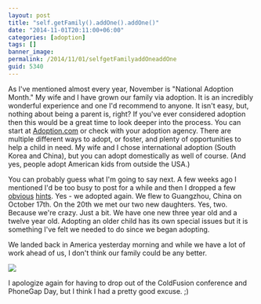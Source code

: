```yaml
---
layout: post
title: "self.getFamily().addOne().addOne()"
date: "2014-11-01T20:11:00+06:00"
categories: [adoption]
tags: []
banner_image: 
permalink: /2014/11/01/selfgetFamilyaddOneaddOne
guid: 5340
---
```


<p>
As I've mentioned almost every year, November is "National Adoption Month." My wife and I have grown our family via adoption. It is an incredibly wonderful experience and one I'd recommend to anyone. It isn't easy, but, nothing about being a parent is, right? If you've ever considered adoption then this would be a great time to look deeper into the process. You can start at <a href="http://www.adoption.com">Adoption.com</a> or check with your adoption agency. There are multiple different ways to adopt, or foster, and plenty of opportunities to help a child in need. My wife and I chose international adoption (South Korea and China), but you can adopt domestically as well of course. (And yes, people adopt American kids from outside the USA.) 
</p>
<!--more-->
<p>
You can probably guess what I'm going to say next. A few weeks ago I mentioned I'd be too busy to post for a while and then I dropped a few <a href="http://www.raymondcamden.com/2014/10/23/Yesterday">obvious</a> <a href="http://www.raymondcamden.com/2014/10/25/Beautiful">hints</a>. Yes - we adopted again. We flew to Guangzhou, China on October 17th. On the 20th we met our two new daughters. Yes, two. Because we're crazy. Just a bit. We have one new three year old and a twelve year old. Adopting an older child has its own special issues but it is something I've felt we needed to do since we began adopting.
</p>

<p>
We landed back in America yesterday morning and while we have a lot of work ahead of us, I don't think our family could be any better. 
</p>

<p>
<img src="https://static.raymondcamden.com/images/IMAG0648(1).jpg" />
</p>

<p>
I apologize again for having to drop out of the ColdFusion conference and PhoneGap Day, but I think I had a pretty good excuse. ;)
</p>